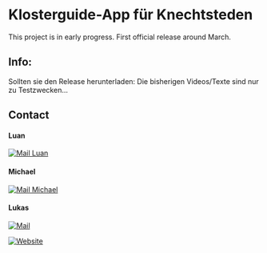 # Klosterguide-App für Knechtsteden

This project is in early progress. First official release around March.

## Info:

Sollten sie den Release herunterladen: Die bisherigen Videos/Texte sind nur zu Testzwecken...

## Contact

#### Luan
[![Mail Luan][gmail_logo]][luan-mail]

#### Michael
[![Mail Michael][gmail_logo]][michael-mail]

#### Lukas
[![Mail][gmail_logo]][lukas-mail]

[![Website][web_logo]][lukas-web]

[gmail_logo]: https://user-images.githubusercontent.com/6497827/62424751-c1b85480-b6f0-11e9-97de-096c0a980829.png
[web_logo]: https://img.icons8.com/external-icongeek26-flat-icongeek26/64/000000/external-url-essentials-icongeek26-flat-icongeek26.png
[luan-mail]: mailto:luan.zerulla@norbert-gymnasium.de?subject=Regarding%20KlosterApp&body=Hi
[michael-mail]: mailto:michael.bobylkov@norbert-gymnasium.de?subject=Regarding%20KlosterApp&body=Hi
[lukas-mail]: mailto:lukas.fernandesgasp@norbert-gymnasium.de?subject=Regarding%20KlosterApp&body=Hi
[lukas-web]: https://www.lukasgasp.tk

